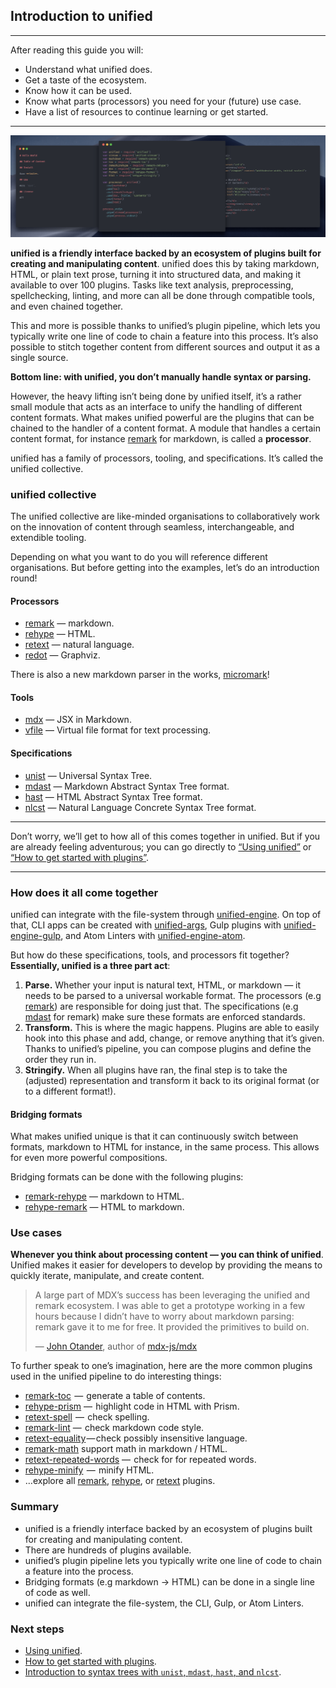 ## Introduction to unified

* * *

After reading this guide you will:

*   Understand what unified does.
*   Get a taste of the ecosystem.
*   Know how it can be used.
*   Know what parts (processors) you need for your (future) use case.
*   Have a list of resources to continue learning or get started.

* * *

![Example of using unified](./image/unified-overview.png)

**unified is a friendly interface backed by an ecosystem of plugins built for
creating and manipulating content**. unified does this by taking markdown, HTML,
or plain text prose, turning it into structured data, and making it available
to over 100 plugins.  Tasks like text analysis, preprocessing, spellchecking,
linting, and more can all be done through compatible tools, and even chained
together.

This and more is possible thanks to unified’s plugin pipeline, which lets you
typically write one line of code to chain a feature into this process.
It’s also possible to stitch together content from different sources
and output it as a single source.

**Bottom line: with unified, you don’t manually handle syntax or parsing.**

However, the heavy lifting isn’t being done by unified itself, it’s a rather
small module that acts as an interface to unify the handling of different
content formats.  What makes unified powerful are the plugins that can be 
chained to the handler of a content format.  A module that handles a certain
content format, for instance [remark][remark] for markdown,
is called a **processor**.

unified has a family of processors, tooling, and specifications.  It’s called
the unified collective.

### unified collective

The unified collective are like-minded organisations to collaboratively work
on the innovation of content through seamless, interchangeable,
and extendible tooling.

Depending on what you want to do you will reference different organisations.
But before getting into the examples, let’s do an introduction round!

#### Processors

*   [remark][remark] — markdown.
*   [rehype][rehype] — HTML.
*   [retext][retext] — natural language.
*   [redot][redot] — Graphviz.

There is also a new markdown parser in the works, [micromark][micromark]!

#### Tools

*   [mdx][mdx] — JSX in Markdown.
*   [vfile][vfile] — Virtual file format for text processing.

#### Specifications

*   [unist][unist] — Universal Syntax Tree.
*   [mdast][mdast] — Markdown Abstract Syntax Tree format.
*   [hast][hast] — HTML Abstract Syntax Tree format.
*   [nlcst][nlcst] — Natural Language Concrete Syntax Tree format.

* * *

Don’t worry, we’ll get to how all of this comes together in unified.
But if you are already feeling adventurous; you can go directly to
[“Using unified”](<>) or [“How to get started with plugins”](<>).

* * *

### How does it all come together

unified can integrate with the file-system through
[unified-engine][unified-engine].  On top of that, CLI apps can be created with
[unified-args][unified-args], Gulp plugins with
[unified-engine-gulp][unified-engine-gulp], and Atom Linters with
[unified-engine-atom][unified-engine-atom].

But how do these specifications, tools, and processors fit together?
**Essentially, unified is a three part act**:

1.  **Parse.**  Whether your input is natural text, HTML, or markdown
    — it needs to be parsed to a universal workable format.
    The processors (e.g [remark][remark]) are responsible for doing just that.
    The specifications (e.g [mdast][mdast] for remark) make sure these formats
    are enforced standards.
2.  **Transform.**  This is where the magic happens.  Plugins are able to easily
    hook into this phase and add, change, or remove anything that it’s given.
    Thanks to unified’s pipeline, you can compose plugins and define the order
    they run in.
3.  **Stringify.**  When all plugins have ran, the final step is to take the
    (adjusted) representation and transform it back to its original format
    (or to a different format!).

#### Bridging formats

What makes unified unique is that it can continuously switch between formats,
markdown to HTML for instance, in the same process.
This allows for even more powerful compositions.

Bridging formats can be done with the following plugins:

*   [remark-rehype][remark-rehype] — markdown to HTML.
*   [rehype-remark][rehype-remark] — HTML to markdown.

### Use cases

**Whenever you think about processing content — you can think of unified**.
Unified makes it easier for developers to develop by providing the means to
quickly iterate, manipulate, and create content.

> A large part of MDX’s success has been leveraging the unified and remark
> ecosystem.  I was able to get a prototype working in a few hours because
> I didn’t have to worry about markdown parsing: remark gave it to me for free.
> It provided the primitives to build on.
>
> — [John Otander][john], author of [mdx-js/mdx][mdx]

To further speak to one’s imagination, here are the more common plugins used in
the unified pipeline to do interesting things:

*   [remark-toc][remark-toc]  —  generate a table of contents.
*   [rehype-prism][rehype-prism] —  highlight code in HTML with Prism.
*   [retext-spell][retext-spell]  —  check spelling.
*   [remark-lint][remark-lint] —  check markdown code style.
*   [retext-equality][retext-equality] — check possibly insensitive language.
*   [remark-math][remark-math] support math in markdown / HTML.
*   [retext-repeated-words][retext-repeated-words]
    —  check for for repeated words.
*   [rehype-minify][rehype-minify]  —  minify HTML.
*   …explore all [remark][all-remark-plugins], [rehype][all-rehype-plugins],
    or [retext][all-retext-plugins] plugins.

### Summary

*   unified is a friendly interface backed by an ecosystem of plugins built for
    creating and manipulating content.
*   There are hundreds of plugins available.
*   unified’s plugin pipeline lets you typically write one line of code to chain
    a feature into the process.
*   Bridging formats (e.g markdown -> HTML) can be done in a single line of
    code as well.
*   unified can integrate the file-system, the CLI, Gulp, or Atom Linters.

### Next steps

*   [Using unified](<>).
*   [How to get started with plugins](<>).
*   [Introduction to syntax trees with `unist`, `mdast`, `hast`, and `nlcst`](<>).

[remark]: https://github.com/remarkjs/remark

[rehype]: https://github.com/rehypejs/rehype

[retext]: https://github.com/retextjs/retext

[redot]: https://github.com/redotjs/redot

[micromark]: https://github.com/micromark/micromark

[mdx]: https://github.com/mdx-js/mdx

[vfile]: https://github.com/vfile/vfile/

[unist]: https://github.com/syntax-tree/unist

[mdast]: https://github.com/syntax-tree/mdast

[hast]: https://github.com/syntax-tree/hast

[nlcst]: https://github.com/syntax-tree/nlcst

[john]: https://github.com/johno/

[remark-rehype]: https://github.com/remarkjs/remark-rehype/

[rehype-remark]: https://github.com/rehypejs/rehype-remark

[unified-engine]: https://github.com/unifiedjs/unified-engine

[unified-args]: https://github.com/unifiedjs/unified-args

[unified-engine-gulp]: https://github.com/unifiedjs/unified-engine-gulp

[unified-engine-atom]: https://github.com/unifiedjs/unified-engine-atom

[remark-toc]: https://github.com/remarkjs/remark-toc

[rehype-prism]: https://github.com/mapbox/rehype-prism

[retext-spell]: https://github.com/retextjs/retext-spell

[remark-lint]: https://github.com/remarkjs/remark-lint

[retext-equality]: https://github.com/retextjs/retext-equality

[remark-math]: https://github.com/Rokt33r/remark-math

[retext-repeated-words]: https://github.com/retextjs/retext-repeated-words

[rehype-minify]: https://github.com/rehypejs/rehype-minify

[all-remark-plugins]: https://github.com/topics/remark-plugin

[all-rehype-plugins]: https://github.com/topics/rehype-plugin

[all-retext-plugins]: https://github.com/topics/retext-plugin
